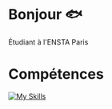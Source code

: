 # Bonjour 🐟

Étudiant à l'ENSTA Paris

# Compétences
[![My Skills](https://skillicons.dev/icons?i=python,js,html,css,react,express,sqlite,sequelize,ocaml,cpp,c,rust,zig)](https://skillicons.dev)

